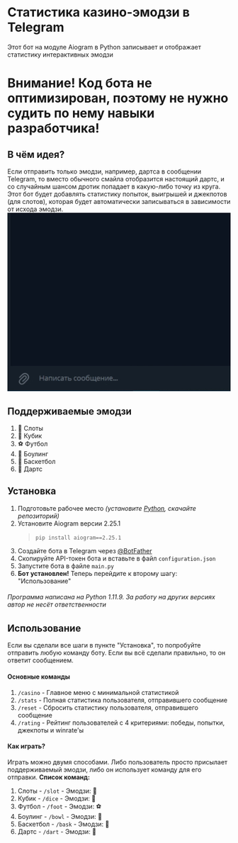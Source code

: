 # Статистика казино-эмодзи в Telegram
Этот бот на модуле Aiogram в Python записывает и отображает статистику интерактивных эмодзи
# Внимание! Код бота не оптимизирован, поэтому не нужно судить по нему навыки разработчика!
## В чём идея?
Если отправить только эмодзи, например, дартса в сообщении Telegram, то вместо обычного смайла отобразится настоящий дартс, и со случайным шансом дротик попадает в какую-либо точку из круга.
Этот бот будет добавлять статистику попыток, выигрышей и джекпотов (для слотов), которая будет автоматически записываться в зависимости от исхода эмодзи.
![Как это работает](preview.gif)
## Поддерживаемые эмодзи
1. 🎰 Слоты
2. 🎲 Кубик
3. ⚽ Футбол
4. 🎳 Боулинг
5. 🏀 Баскетбол
6. 🎯 Дартс
## Установка
1. Подготовьте рабочее место *(установите [Python](https://www.python.org/), скачайте репозиторий)*
2. Установите Aiogram версии 2.25.1
   > `pip install aiogram==2.25.1`
3. Создайте бота в Telegram через [@BotFather](https://t.me/BotFather)
4. Скопируйте API-токен бота и вставьте в файл `configuration.json`
5. Запустите бота в файле `main.py`
6. **Бот установлен!** Теперь перейдите к второму шагу: "Использование"

###### *Программа написана на Python 1.11.9. За работу на других версиях автор не несёт ответственности*
## Использование
Если вы сделали все шаги в пункте "Установка", то попробуйте отправить любую команду боту. Если вы всё сделали правильно, то он ответит сообщением.
#### **Основные команды**
1. `/casino` - Главное меню с минимальной статистикой
2. `/stats` - Полная статистика пользователя, отправившего сообщение
3. `/reset` - Сбросить статистику пользователя, отправившего сообщение
4. `/rating` - Рейтинг пользователей с 4 критериями: победы, попытки, джекпоты и winrate'ы
#### **Как играть?**
Играть можно двумя способами. Либо пользователь просто присылает поддерживаемый эмодзи, либо он использует команду для его отправки. **Список команд:**
1. Слоты - `/slot` - Эмодзи: 🎰
2. Кубик - `/dice` - Эмодзи: 🎲
3. Футбол - `/foot` - Эмодзи: ⚽
4. Боулинг - `/bowl` - Эмодзи: 🎳
5. Баскетбол - `/bask` - Эмодзи: 🏀
6. Дартс - `/dart` - Эмодзи: 🎯
